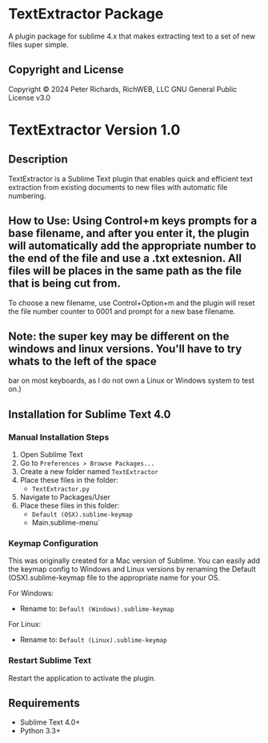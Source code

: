 # TextExtractor Package
 A plugin package for sublime 4.x that makes extracting text to a set of new files super simple.

## Copyright and License
Copyright © 2024 Peter Richards, RichWEB, LLC
GNU General Public License v3.0

# TextExtractor Version 1.0

## Description
TextExtractor is a Sublime Text plugin that enables quick and efficient text extraction from existing documents to new files
with automatic file numbering.

## How to Use: Using Control+m keys prompts for a base filename, and after you enter it, the plugin will automatically add the appropriate number to the end of the file and use a .txt extesnion.  All files will be places in the same path as the file that is being cut from.

To choose a new filename, use Control+Option+m and the plugin will reset the file number counter to 0001 and prompt for
a new base filename.

## Note: the super key may be different on the windows and linux versions. You'll have to try whats to the left of the space
bar on most keyboards, as I do not own a Linux or Windows system to test on.)

## Installation for Sublime Text 4.0

### Manual Installation Steps
1. Open Sublime Text
2. Go to `Preferences > Browse Packages...`
3. Create a new folder named `TextExtractor`
4. Place these files in the folder:
   - `TextExtractor.py`
5. Navigate to Packages/User
6. Place these files in this folder:
   - `Default (OSX).sublime-keymap`
   -  Main.sublime-menu`

### Keymap Configuration
This was originally created for a Mac version of Sublime. You can easily add
the keymap config to Windows and Linux versions by renaming the
Default (OSX).sublime-keymap file to the appropriate name for your OS.

For Windows:
- Rename to: `Default (Windows).sublime-keymap`

For Linux:
- Rename to: `Default (Linux).sublime-keymap`

### Restart Sublime Text
Restart the application to activate the plugin.

## Requirements
- Sublime Text 4.0+
- Python 3.3+
